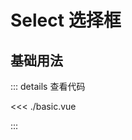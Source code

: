 <script setup lang="ts">
import Basic from './basic.vue'

</script>

# Select 选择框

## 基础用法

<Basic />

::: details 查看代码

<<< ./basic.vue

:::

